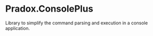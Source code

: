 # Pradox.ConsolePlus
Library to simplify the command parsing and execution in a console application.
